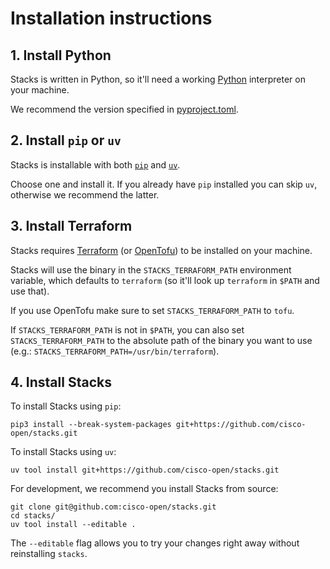 # Installation instructions

## 1. Install Python

Stacks is written in Python, so it'll need a working [Python](https://www.python.org/downloads/) interpreter on your machine.

We recommend the version specified in [pyproject.toml](../pyproject.toml).

## 2. Install `pip` or `uv`

Stacks is installable with both [`pip`](https://pypi.org/project/pip/) and [`uv`](https://docs.astral.sh/uv/).

Choose one and install it. If you already have `pip` installed you can skip `uv`, otherwise we recommend the latter.

## 3. Install Terraform

Stacks requires [Terraform](https://developer.hashicorp.com/terraform/install) (or [OpenTofu](https://opentofu.org/docs/intro/install/)) to be installed on your machine.

Stacks will use the binary in the `STACKS_TERRAFORM_PATH` environment variable, which defaults to `terraform` (so it'll look up `terraform` in `$PATH` and use that).

If you use OpenTofu make sure to set `STACKS_TERRAFORM_PATH` to `tofu`.

If `STACKS_TERRAFORM_PATH` is not in `$PATH`, you can also set `STACKS_TERRAFORM_PATH` to the absolute path of the binary you want to use (e.g.: `STACKS_TERRAFORM_PATH=/usr/bin/terraform`).

## 4. Install Stacks

To install Stacks using `pip`:
```shell
pip3 install --break-system-packages git+https://github.com/cisco-open/stacks.git
```

To install Stacks using `uv`:
```shell
uv tool install git+https://github.com/cisco-open/stacks.git
```

For development, we recommend you install Stacks from source:
```shell
git clone git@github.com:cisco-open/stacks.git
cd stacks/
uv tool install --editable .
```
The `--editable` flag allows you to try your changes right away without reinstalling `stacks`.
